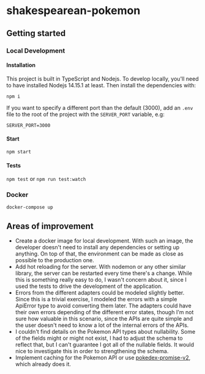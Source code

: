 # shakespearean-pokemon

## Getting started

### Local Development

#### Installation

This project is built in TypeScript and Nodejs. To develop locally, you'll need to have installed Nodejs 14.15.1 at least. Then install the dependencies with:

`npm i`

If you want to specify a different port than the default (3000), add an `.env` file to the root of the project with the `SERVER_PORT` variable, e.g:

```
SERVER_PORT=3000
```

#### Start

`npm start`

#### Tests

`npm test` or `npm run test:watch`

### Docker

`docker-compose up`

## Areas of improvement

- Create a docker image for local development. With such an image, the developer doesn't need to install any dependencies or setting up anything. On top of that, the environment can be made as close as possible to the production one.
- Add hot reloading for the server. With nodemon or any other similar library, the server can be restarted every time there's a change. While this is something really easy to do, I wasn't concern about it, since I used the tests to drive the development of the application.
- Errors from the different adapters could be modeled slightly better. Since this is a trivial exercise, I modeled the errors with a simple ApiError type to avoid converting them later. The adapters could have their own errors depending of the different error states, though I'm not sure how valuable in this scenario, since the APIs are quite simple and the user doesn't need to know a lot of the internal errors of the APIs.
- I couldn't find details on the Pokemon API types about nullability. Some of the fields might or might not exist, I had to adjust the schema to reflect that, but I can't guarantee I got all of the nullable fields. It would nice to investigate this in order to strengthening the schema.
- Implement caching for the Pokemon API or use [pokedex-promise-v2](https://github.com/PokeAPI/pokedex-promise-v2), which already does it.
